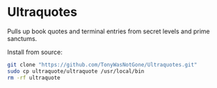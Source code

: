 # Ultraquotes
Pulls up book quotes and terminal entries from secret levels and prime sanctums.


Install from source:

```sh
git clone "https://github.com/TonyWasNotGone/Ultraquotes.git"
sudo cp ultraquote/ultraquote /usr/local/bin
rm -rf ultraquote
```
